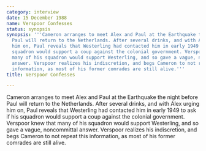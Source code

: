 ```yaml
---
category: interview
date: 15 December 1988
name: Verspoor Confesses
status: synopsis
synopsis: '''Cameron arranges to meet Alex and Paul at the Earthquake the night before
  Paul will return to the Netherlands. After several drinks, and with Alex urging
  him on, Paul reveals that Westerling had contacted him in early 1949 to ask if his
  squadron would support a coup against the colonial government. Verspoor knew that
  many of his squadron would support Westerling, and so gave a vague, noncommittal
  answer. Verspoor realizes his indiscretion, and begs Cameron to not repeat this
  information, as most of his former comrades are still alive.'''
title: Verspoor Confesses

---
```





Cameron arranges to meet Alex and Paul at the
Earthquake the night before Paul will return to the Netherlands. After
several drinks, and with Alex urging him on, Paul reveals that
Westerling had contacted him in early 1949 to ask if his squadron would
support a coup against the colonial government. Verspoor knew that many
of his squadron would support Westerling, and so gave a vague,
noncommittal answer. Verspoor realizes his indiscretion, and begs
Cameron to not repeat this information, as most of his former comrades
are still alive.
